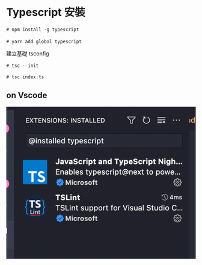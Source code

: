 # Typescript 安裝


```console
# npm install -g typescript

# yarn add global typescript
```

建立基礎 tsconfig

```console
# tsc --init
```

```console
# tsc index.ts
```


## on Vscode

![vscode typescript ext](img/vscode-typescript.png)